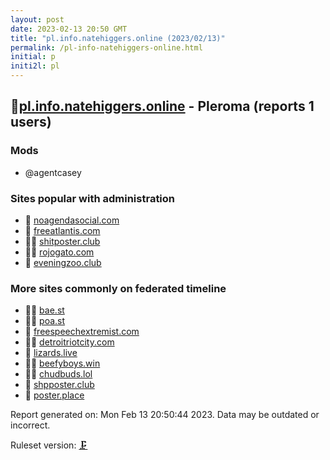 ```yaml
---
layout: post
date: 2023-02-13 20:50 GMT
title: "pl.info.natehiggers.online (2023/02/13)"
permalink: /pl-info-natehiggers-online.html
initial: p
initi2l: pl
---
```


## 🦝[pl.info.natehiggers.online](https://pl.info.natehiggers.online) - Pleroma (reports 1 users)

### Mods
 * @agentcasey

### Sites popular with administration

* 💉 [noagendasocial.com](/noagendasocial-com.html)
* 💉 [freeatlantis.com](/freeatlantis-com.html)
* 🦝🧸 [shitposter.club](/shitposter-club.html)
* 🦝🧸 [rojogato.com](/rojogato-com.html)
* 🦝 [eveningzoo.club](/eveningzoo-club.html)

### More sites commonly on federated timeline

* 🦝🧸 [bae.st](/bae-st.html)
* 🦝🧸 [poa.st](/poa-st.html)
* 🦝 [freespeechextremist.com](/freespeechextremist-com.html)
* 🦝🧸 [detroitriotcity.com](/detroitriotcity-com.html)
* 🦝 [lizards.live](/lizards-live.html)
* 🦝🧸 [beefyboys.win](/beefyboys-win.html)
* 🦝🧸 [chudbuds.lol](/chudbuds-lol.html)
* 🦝 [shpposter.club](/shpposter-club.html)
* 🦝 [poster.place](/poster-place.html)

Report generated on: Mon Feb 13 20:50:44 2023. Data may be outdated or incorrect.

Ruleset version: [🗜](/version-clamp)
